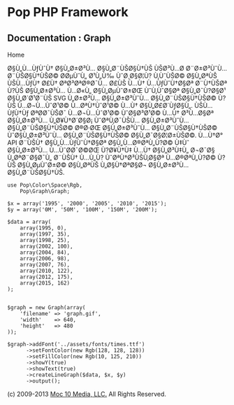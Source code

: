 Pop PHP Framework
=================

Documentation : Graph
---------------------

Home

Ø§Ù„Ù…ÙƒÙˆÙ† Ø§Ù„Ø±Ø³Ù… Ø§Ù„Ø¨ÙŠØ§Ù†ÙŠ ÙŠØ³Ù…Ø­ Ø¨Ø±Ø³ÙˆÙ… Ø¨ÙŠØ§Ù†ÙŠØ©
Ø­ØµÙˆÙ„ Ø¹Ù„Ù‰ ÙˆØ¸Ø§Ø¦Ù? Ù‚ÙˆÙŠØ© Ø§Ù„ØªÙŠ ÙŠÙ…ÙƒÙ† Ø£Ù† ØªØ³ØªØ®Ø¯Ù…
Ø£ÙŠ Ù…Ù† Ù…ÙƒÙˆÙ†Ø§Øª Ø¨Ù†ÙŠØª Ù?ÙŠ Ø§Ù„Ø±Ø³Ù… Ù…Ø«Ù„ Ø§Ù„ØµÙˆØ±ØŒ
ÙˆÙ‚ÙˆØ§Øª Ø§Ù„Ø¯Ù?Ø§Ø¹ Ø§Ù„Ø´Ø¹Ø¨ÙŠ SVG Ù„Ø±Ø³Ù… Ø§Ù„Ø±Ø³ÙˆÙ…
Ø§Ù„Ø¨ÙŠØ§Ù†ÙŠØ© Ù?ÙŠ Ù…Ø¬Ù…ÙˆØ¹Ø© Ù…ØªÙ†ÙˆØ¹Ø© Ù…Ù† Ø§Ù„Ø£Ø´ÙƒØ§Ù„.
ÙŠÙ…ÙƒÙ†Ùƒ ØªØ­Ø¯ÙŠØ¯ Ù…Ø¬Ù…ÙˆØ¹Ø© ÙˆØ§Ø³Ø¹Ø© Ù…Ù† Ø³Ù…Ø§Øª Ø§Ù„Ø±Ø³Ù…
Ù„Ø¥Ù†Ø´Ø§Ø¡ ÙˆØªÙ‚Ø¯ÙŠÙ… Ø§Ù„Ø±Ø³ÙˆÙ… Ø§Ù„Ø¨ÙŠØ§Ù†ÙŠØ© Ø®Ø·ØŒ
Ø§Ù„Ø±Ø³ÙˆÙ… Ø§Ù„Ø¨ÙŠØ§Ù†ÙŠØ© ÙˆØ§Ù„Ø±Ø³ÙˆÙ… Ø§Ù„Ø¨ÙŠØ§Ù†ÙŠØ©
Ø§Ù„Ø¯Ø§Ø¦Ø±ÙŠØ©. Ù…Ù†Ø° API Ø¨ÙŠÙ† Ø§Ù„Ù…ÙƒÙˆÙ†Ø§Øª Ø§Ù„Ù…Ø®ØªÙ„Ù?Ø©
Ù‡Ùˆ Ø§Ù„Ø±Ø³Ù… Ù…ÙˆØ­Ø¯Ø©ØŒ Ù?Ø¥Ù†Ù‡ Ù…Ù† Ø§Ù„Ø³Ù‡Ù„ Ø¬Ø¯Ø§
Ù„ØªØ¨Ø§Ø¯Ù„ Ø¨ÙŠÙ† Ù…Ù„Ù? ÙˆØªÙ†Ø³ÙŠÙ‚Ø§Øª Ù…Ø®ØªÙ„Ù?Ø© Ù?ÙŠ
Ø§Ù„ØµÙˆØ±Ø© Ø§Ù„ØªÙŠ Ù„Ø§Ù†ØªØ§Ø¬ Ø§Ù„Ø±Ø³Ù… Ø§Ù„Ø¨ÙŠØ§Ù†ÙŠ.

    use Pop\Color\Space\Rgb,
        Pop\Graph\Graph;

    $x = array('1995', '2000', '2005', '2010', '2015');
    $y = array('0M', '50M', '100M', '150M', '200M');

    $data = array(
        array(1995, 0),
        array(1997, 35),
        array(1998, 25),
        array(2002, 100),
        array(2004, 84),
        array(2006, 98),
        array(2007, 76),
        array(2010, 122),
        array(2012, 175),
        array(2015, 162)
    );


    $graph = new Graph(array(
        'filename' => 'graph.gif',
        'width'    => 640,
        'height'   => 480
    ));

    $graph->addFont('../assets/fonts/times.ttf')
          ->setFontColor(new Rgb(128, 128, 128))
          ->setFillColor(new Rgb(10, 125, 210))
          ->showY(true)
          ->showText(true)
          ->createLineGraph($data, $x, $y)
          ->output();

\(c) 2009-2013 [Moc 10 Media, LLC.](http://www.moc10media.com) All
Rights Reserved.
